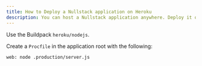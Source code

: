 ```yaml
---
title: How to Deploy a Nullstack application on Heroku
description: You can host a Nullstack application anywhere. Deploy it on Vercel, Heroku, AWS, Azure, GitHub pages, or anywhere else.
---
```


Use the Buildpack `heroku/nodejs`.

Create a `Procfile` in the application root with the following:

```
web: node .production/server.js
```
